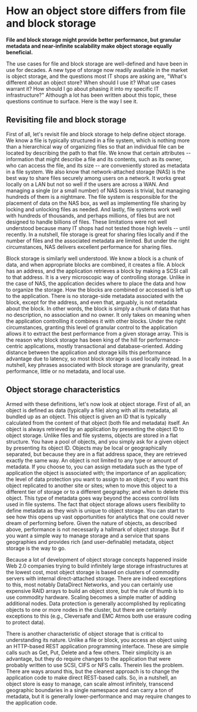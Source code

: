 # How an object store differs from file and block storage

**File and block storage might provide better performance, but granular metadata and near-infinite scalability make object storage equally beneficial.**

The use cases for file and block storage are well-defined and have been in use for decades. A new type of storage now readily available in the market is object storage, and the questions most IT shops are asking are, "What's different about an object store? When should I use it? What use cases warrant it? How should I go about phasing it into my specific IT infrastructure?" Although a lot has been written about this topic, these questions continue to surface. Here is the way I see it.

## Revisiting file and block storage

First of all, let's revisit file and block storage to help define object storage. We know a file is typically structured in a file system, which is nothing more than a hierarchical way of organizing files so that an individual file can be located by describing the path to that file. We know that certain attributes -- information that might describe a file and its contents, such as its owner, who can access the file, and its size -- are conveniently stored as metadata in a file system. We also know that network-attached storage \(NAS\) is the best way to share files securely among users on a network. It works great locally on a LAN but not so well if the users are across a WAN. And managing a single \(or a small number\) of NAS boxes is trivial, but managing hundreds of them is a nightmare. The file system is responsible for the placement of data on the NAS box, as well as implementing file sharing by locking and unlocking files as needed. And lastly, file systems work well with hundreds of thousands, and perhaps millions, of files but are not designed to handle billions of files. These limitations were not well understood because many IT shops had not tested those high levels -- until recently. In a nutshell, file storage is great for sharing files locally and if the number of files and the associated metadata are limited. But under the right circumstances, NAS delivers excellent performance for sharing files.

Block storage is similarly well understood. We know a block is a chunk of data, and when appropriate blocks are combined, it creates a file. A block has an address, and the application retrieves a block by making a SCSI call to that address. It is a very microscopic way of controlling storage. Unlike in the case of NAS, the application decides where to place the data and how to organize the storage. How the blocks are combined or accessed is left up to the application. There is no storage-side metadata associated with the block, except for the address, and even that, arguably, is not metadata about the block. In other words, the block is simply a chunk of data that has no description, no association and no owner. It only takes on meaning when the application controlling it combines it with other blocks. Under the right circumstances, granting this level of granular control to the application allows it to extract the best performance from a given storage array. This is the reason why block storage has been king of the hill for performance-centric applications, mostly transactional and database-oriented. Adding distance between the application and storage kills this performance advantage due to latency, so most block storage is used locally instead. In a nutshell, key phrases associated with block storage are granularity, great performance, little or no metadata, and local use.

## Object storage characteristics

Armed with these definitions, let's now look at object storage. First of all, an object is defined as data \(typically a file\) along with all its metadata, all bundled up as an object. This object is given an ID that is typically calculated from the content of that object \(both file and metadata\) itself. An object is always retrieved by an application by presenting the object ID to object storage. Unlike files and file systems, objects are stored in a flat structure. You have a pool of objects, and you simply ask for a given object by presenting its object ID. Objects may be local or geographically separated, but because they are in a flat address space, they are retrieved exactly the same way. An object is not limited to any type or amount of metadata. If you choose to, you can assign metadata such as the type of application the object is associated with; the importance of an application; the level of data protection you want to assign to an object; if you want this object replicated to another site or sites; when to move this object to a different tier of storage or to a different geography; and when to delete this object. This type of metadata goes way beyond the access control lists used in file systems. The fact that object storage allows users flexibility to define metadata as they wish is unique to object storage. You can start to see how this opens up vast opportunities for analytics that one could never dream of performing before. Given the nature of objects, as described above, performance is not necessarily a hallmark of object storage. But if you want a simple way to manage storage and a service that spans geographies and provides rich \(and user-definable\) metadata, object storage is the way to go.

Because a lot of development of object storage concepts happened inside Web 2.0 companies trying to build infinitely large storage infrastructures at the lowest cost, most object storage is based on clusters of commodity servers with internal direct-attached storage. There are indeed exceptions to this, most notably DataDirect Networks, and you can certainly use expensive RAID arrays to build an object store, but the rule of thumb is to use commodity hardware. Scaling becomes a simple matter of adding additional nodes. Data protection is generally accomplished by replicating objects to one or more nodes in the cluster, but there are certainly exceptions to this \(e.g., Cleversafe and EMC Atmos both use erasure coding to protect data\).

There is another characteristic of object storage that is critical to understanding its nature. Unlike a file or block, you access an object using an HTTP-based REST application programming interface. These are simple calls such as Get, Put, Delete and a few others. Their simplicity is an advantage, but they do require changes to the application that were probably written to use SCSI, CIFS or NFS calls. Therein lies the problem. There are ways around this, but the cleanest approach is to change the application code to make direct REST-based calls. So, in a nutshell, an object store is easy to manage, can scale almost infinitely, transcend geographic boundaries in a single namespace and can carry a ton of metadata, but it is generally lower-performance and may require changes to the application code.

